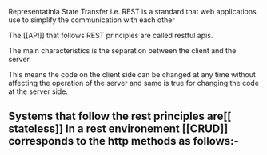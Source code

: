 Representatinla State Transfer i.e. REST is a standard that web applications use to simplify the communication with each other

The [[API]] that follows REST principles are called restful apis.

The main characteristics is the separation between the client and the server.

This means the code on the client side can be changed at any time without affecting the operation of the server and same is true for changing the code at the server side.

Systems that follow the rest principles are[[ stateless]]
In a rest environement [[CRUD]] corresponds to the http methods as follows:-
- 